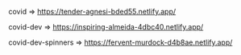 covid => https://tender-agnesi-bded55.netlify.app/

covid-dev => https://inspiring-almeida-4dbc40.netlify.app/

covid-dev-spinners => https://fervent-murdock-d4b8ae.netlify.app/
